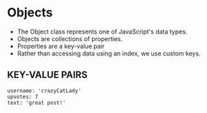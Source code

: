 # Objects

- The Object class represents one of JavaScript's data types. 
- Objects are collections of properties.
- Properties are a key-value pair
- Rather than accessing data using an index, we use custom keys.


## KEY-VALUE PAIRS

```
username: 'crazyCatLady'
upvotes: 7
text: 'great post!'
```


